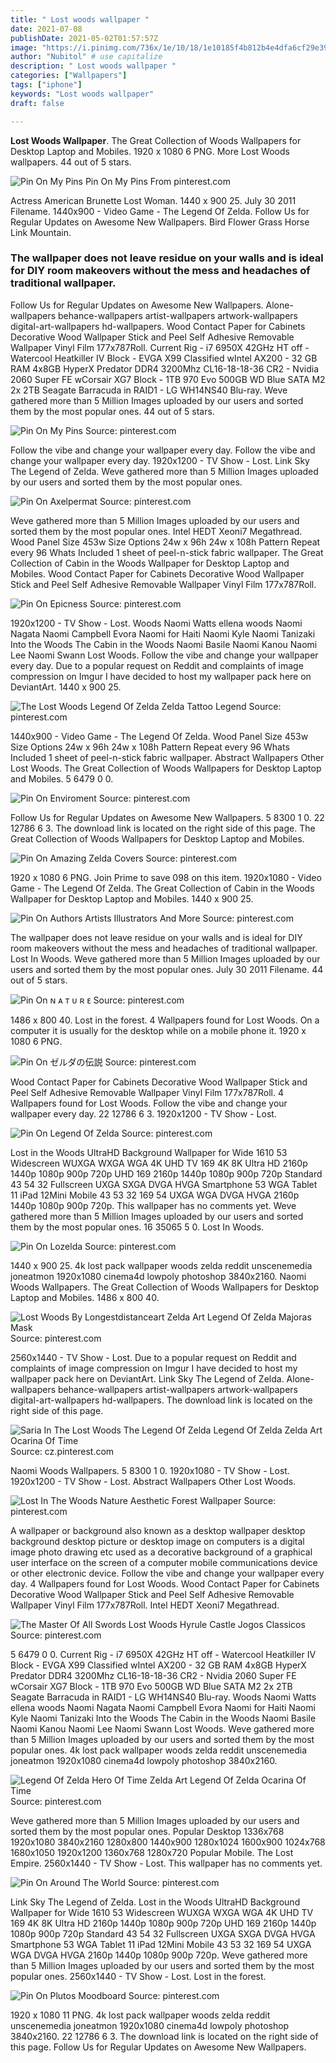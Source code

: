 ```yaml
---
title: " Lost woods wallpaper "
date: 2021-07-08
publishDate: 2021-05-02T01:57:57Z
image: "https://i.pinimg.com/736x/1e/10/18/1e10185f4b812b4e4dfa6cf29e397c3a.jpg"
author: "Nubitol" # use capitalize
description: " Lost woods wallpaper "
categories: ["Wallpapers"]
tags: ["iphone"]
keywords: "Lost woods wallpaper"
draft: false

---
```



**Lost Woods Wallpaper**. The Great Collection of Woods Wallpapers for Desktop Laptop and Mobiles. 1920 x 1080 6 PNG. More Lost Woods wallpapers. 44 out of 5 stars.

![Pin On My Pins](https://i.pinimg.com/originals/91/97/87/919787c912b621ec1b2c3413ad813313.jpg "Pin On My Pins")
Pin On My Pins From pinterest.com


Actress American Brunette Lost Woman. 1440 x 900 25. July 30 2011 Filename. 1440x900 - Video Game - The Legend Of Zelda. Follow Us for Regular Updates on Awesome New Wallpapers. Bird Flower Grass Horse Link Mountain.

### The wallpaper does not leave residue on your walls and is ideal for DIY room makeovers without the mess and headaches of traditional wallpaper.

Follow Us for Regular Updates on Awesome New Wallpapers. Alone-wallpapers behance-wallpapers artist-wallpapers artwork-wallpapers digital-art-wallpapers hd-wallpapers. Wood Contact Paper for Cabinets Decorative Wood Wallpaper Stick and Peel Self Adhesive Removable Wallpaper Vinyl Film 177x787Roll. Current Rig - i7 6950X 42GHz HT off - Watercool Heatkiller IV Block - EVGA X99 Classified wIntel AX200 - 32 GB RAM 4x8GB HyperX Predator DDR4 3200Mhz CL16-18-18-36 CR2 - Nvidia 2060 Super FE wCorsair XG7 Block - 1TB 970 Evo 500GB WD Blue SATA M2 2x 2TB Seagate Barracuda in RAID1 - LG WH14NS40 Blu-ray. Weve gathered more than 5 Million Images uploaded by our users and sorted them by the most popular ones. 44 out of 5 stars.


![Pin On My Pins](https://i.pinimg.com/originals/91/97/87/919787c912b621ec1b2c3413ad813313.jpg "Pin On My Pins")
Source: pinterest.com

Follow the vibe and change your wallpaper every day. Follow the vibe and change your wallpaper every day. 1920x1200 - TV Show - Lost. Link Sky The Legend of Zelda. Weve gathered more than 5 Million Images uploaded by our users and sorted them by the most popular ones.

![Pin On Axelpermat](https://i.pinimg.com/originals/a3/2d/7c/a32d7c453b106639230d6cf9c636bc41.jpg "Pin On Axelpermat")
Source: pinterest.com

Weve gathered more than 5 Million Images uploaded by our users and sorted them by the most popular ones. Intel HEDT Xeoni7 Megathread. Wood Panel Size 453w Size Options 24w x 96h 24w x 108h Pattern Repeat every 96 Whats Included 1 sheet of peel-n-stick fabric wallpaper. The Great Collection of Cabin in the Woods Wallpaper for Desktop Laptop and Mobiles. Wood Contact Paper for Cabinets Decorative Wood Wallpaper Stick and Peel Self Adhesive Removable Wallpaper Vinyl Film 177x787Roll.

![Pin On Epicness](https://i.pinimg.com/originals/a1/e1/f1/a1e1f1fdff65bc45e992e67d89fd7370.jpg "Pin On Epicness")
Source: pinterest.com

1920x1200 - TV Show - Lost. Woods Naomi Watts ellena woods Naomi Nagata Naomi Campbell Evora Naomi for Haiti Naomi Kyle Naomi Tanizaki Into the Woods The Cabin in the Woods Naomi Basile Naomi Kanou Naomi Lee Naomi Swann Lost Woods. Follow the vibe and change your wallpaper every day. Due to a popular request on Reddit and complaints of image compression on Imgur I have decided to host my wallpaper pack here on DeviantArt. 1440 x 900 25.

![The Lost Woods Legend Of Zelda Zelda Tattoo Legend](https://i.pinimg.com/originals/96/f3/80/96f380a4f24e0b4fe290869522e1f97c.jpg "The Lost Woods Legend Of Zelda Zelda Tattoo Legend")
Source: pinterest.com

1440x900 - Video Game - The Legend Of Zelda. Wood Panel Size 453w Size Options 24w x 96h 24w x 108h Pattern Repeat every 96 Whats Included 1 sheet of peel-n-stick fabric wallpaper. Abstract Wallpapers Other Lost Woods. The Great Collection of Woods Wallpapers for Desktop Laptop and Mobiles. 5 6479 0 0.

![Pin On Enviroment](https://i.pinimg.com/originals/2a/67/98/2a6798bbeade6b05e4da47be1e3e4488.jpg "Pin On Enviroment")
Source: pinterest.com

Follow Us for Regular Updates on Awesome New Wallpapers. 5 8300 1 0. 22 12786 6 3. The download link is located on the right side of this page. The Great Collection of Woods Wallpapers for Desktop Laptop and Mobiles.

![Pin On Amazing Zelda Covers](https://i.pinimg.com/originals/af/e9/73/afe9735892530b0395117f060f417dd0.jpg "Pin On Amazing Zelda Covers")
Source: pinterest.com

1920 x 1080 6 PNG. Join Prime to save 098 on this item. 1920x1080 - Video Game - The Legend Of Zelda. The Great Collection of Cabin in the Woods Wallpaper for Desktop Laptop and Mobiles. 1440 x 900 25.

![Pin On Authors Artists Illustrators And More](https://i.pinimg.com/originals/39/85/ed/3985edfcb237edf380bf628bf2536ba2.jpg "Pin On Authors Artists Illustrators And More")
Source: pinterest.com

The wallpaper does not leave residue on your walls and is ideal for DIY room makeovers without the mess and headaches of traditional wallpaper. Lost In Woods. Weve gathered more than 5 Million Images uploaded by our users and sorted them by the most popular ones. July 30 2011 Filename. 44 out of 5 stars.

![Pin On ɴ ᴀ ᴛ ᴜ ʀ ᴇ](https://i.pinimg.com/736x/67/8b/ed/678beda0e719a2226fe5a3f5d23e7a2d.jpg "Pin On ɴ ᴀ ᴛ ᴜ ʀ ᴇ")
Source: pinterest.com

1486 x 800 40. Lost in the forest. 4 Wallpapers found for Lost Woods. On a computer it is usually for the desktop while on a mobile phone it. 1920 x 1080 6 PNG.

![Pin On ゼルダの伝説](https://i.pinimg.com/originals/cf/db/5c/cfdb5c08f85827296a6c12b3b5e76d64.jpg "Pin On ゼルダの伝説")
Source: pinterest.com

Wood Contact Paper for Cabinets Decorative Wood Wallpaper Stick and Peel Self Adhesive Removable Wallpaper Vinyl Film 177x787Roll. 4 Wallpapers found for Lost Woods. Follow the vibe and change your wallpaper every day. 22 12786 6 3. 1920x1200 - TV Show - Lost.

![Pin On Legend Of Zelda](https://i.pinimg.com/originals/23/d9/2c/23d92c0605719d97acd0c563bde6cb74.jpg "Pin On Legend Of Zelda")
Source: pinterest.com

Lost in the Woods UltraHD Background Wallpaper for Wide 1610 53 Widescreen WUXGA WXGA WGA 4K UHD TV 169 4K 8K Ultra HD 2160p 1440p 1080p 900p 720p UHD 169 2160p 1440p 1080p 900p 720p Standard 43 54 32 Fullscreen UXGA SXGA DVGA HVGA Smartphone 53 WGA Tablet 11 iPad 12Mini Mobile 43 53 32 169 54 UXGA WGA DVGA HVGA 2160p 1440p 1080p 900p 720p. This wallpaper has no comments yet. Weve gathered more than 5 Million Images uploaded by our users and sorted them by the most popular ones. 16 35065 5 0. Lost In Woods.

![Pin On Lozelda](https://i.pinimg.com/474x/17/60/a4/1760a400cdfa1b5f137c5667d5e92540.jpg "Pin On Lozelda")
Source: pinterest.com

1440 x 900 25. 4k lost pack wallpaper woods zelda reddit unscenemedia joneatmon 1920x1080 cinema4d lowpoly photoshop 3840x2160. Naomi Woods Wallpapers. The Great Collection of Woods Wallpapers for Desktop Laptop and Mobiles. 1486 x 800 40.

![Lost Woods By Longestdistanceart Zelda Art Legend Of Zelda Majoras Mask](https://i.pinimg.com/originals/c8/4d/b3/c84db3ab59b9704d43ef1dbe6b4591e6.jpg "Lost Woods By Longestdistanceart Zelda Art Legend Of Zelda Majoras Mask")
Source: pinterest.com

2560x1440 - TV Show - Lost. Due to a popular request on Reddit and complaints of image compression on Imgur I have decided to host my wallpaper pack here on DeviantArt. Link Sky The Legend of Zelda. Alone-wallpapers behance-wallpapers artist-wallpapers artwork-wallpapers digital-art-wallpapers hd-wallpapers. The download link is located on the right side of this page.

![Saria In The Lost Woods The Legend Of Zelda Legend Of Zelda Zelda Art Ocarina Of Time](https://i.pinimg.com/originals/da/f5/70/daf570f12cc47d9b3321d586925f698e.jpg "Saria In The Lost Woods The Legend Of Zelda Legend Of Zelda Zelda Art Ocarina Of Time")
Source: cz.pinterest.com

Naomi Woods Wallpapers. 5 8300 1 0. 1920x1080 - TV Show - Lost. 1920x1200 - TV Show - Lost. Abstract Wallpapers Other Lost Woods.

![Lost In The Woods Nature Aesthetic Forest Wallpaper](https://i.pinimg.com/564x/50/96/d7/5096d75d10a73205b05201b3505f9fa3.jpg "Lost In The Woods Nature Aesthetic Forest Wallpaper")
Source: pinterest.com

A wallpaper or background also known as a desktop wallpaper desktop background desktop picture or desktop image on computers is a digital image photo drawing etc used as a decorative background of a graphical user interface on the screen of a computer mobile communications device or other electronic device. Follow the vibe and change your wallpaper every day. 4 Wallpapers found for Lost Woods. Wood Contact Paper for Cabinets Decorative Wood Wallpaper Stick and Peel Self Adhesive Removable Wallpaper Vinyl Film 177x787Roll. Intel HEDT Xeoni7 Megathread.

![The Master Of All Swords Lost Woods Hyrule Castle Jogos Classicos](https://i.pinimg.com/originals/42/f9/4f/42f94f150d641506cd829f8da2813d01.jpg "The Master Of All Swords Lost Woods Hyrule Castle Jogos Classicos")
Source: pinterest.com

5 6479 0 0. Current Rig - i7 6950X 42GHz HT off - Watercool Heatkiller IV Block - EVGA X99 Classified wIntel AX200 - 32 GB RAM 4x8GB HyperX Predator DDR4 3200Mhz CL16-18-18-36 CR2 - Nvidia 2060 Super FE wCorsair XG7 Block - 1TB 970 Evo 500GB WD Blue SATA M2 2x 2TB Seagate Barracuda in RAID1 - LG WH14NS40 Blu-ray. Woods Naomi Watts ellena woods Naomi Nagata Naomi Campbell Evora Naomi for Haiti Naomi Kyle Naomi Tanizaki Into the Woods The Cabin in the Woods Naomi Basile Naomi Kanou Naomi Lee Naomi Swann Lost Woods. Weve gathered more than 5 Million Images uploaded by our users and sorted them by the most popular ones. 4k lost pack wallpaper woods zelda reddit unscenemedia joneatmon 1920x1080 cinema4d lowpoly photoshop 3840x2160.

![Legend Of Zelda Hero Of Time Zelda Art Legend Of Zelda Ocarina Of Time](https://i.pinimg.com/originals/92/e3/ed/92e3ed690919c4f1efa523bb387ee51b.jpg "Legend Of Zelda Hero Of Time Zelda Art Legend Of Zelda Ocarina Of Time")
Source: pinterest.com

Weve gathered more than 5 Million Images uploaded by our users and sorted them by the most popular ones. Popular Desktop 1336x768 1920x1080 3840x2160 1280x800 1440x900 1280x1024 1600x900 1024x768 1680x1050 1920x1200 1360x768 1280x720 Popular Mobile. The Lost Empire. 2560x1440 - TV Show - Lost. This wallpaper has no comments yet.

![Pin On Around The World](https://i.pinimg.com/originals/54/6e/81/546e81a66787f196cac2c89f008e5b89.jpg "Pin On Around The World")
Source: pinterest.com

Link Sky The Legend of Zelda. Lost in the Woods UltraHD Background Wallpaper for Wide 1610 53 Widescreen WUXGA WXGA WGA 4K UHD TV 169 4K 8K Ultra HD 2160p 1440p 1080p 900p 720p UHD 169 2160p 1440p 1080p 900p 720p Standard 43 54 32 Fullscreen UXGA SXGA DVGA HVGA Smartphone 53 WGA Tablet 11 iPad 12Mini Mobile 43 53 32 169 54 UXGA WGA DVGA HVGA 2160p 1440p 1080p 900p 720p. Weve gathered more than 5 Million Images uploaded by our users and sorted them by the most popular ones. 2560x1440 - TV Show - Lost. Lost in the forest.

![Pin On Plutos Moodboard](https://i.pinimg.com/736x/1e/10/18/1e10185f4b812b4e4dfa6cf29e397c3a.jpg "Pin On Plutos Moodboard")
Source: pinterest.com

1920 x 1080 11 PNG. 4k lost pack wallpaper woods zelda reddit unscenemedia joneatmon 1920x1080 cinema4d lowpoly photoshop 3840x2160. 22 12786 6 3. The download link is located on the right side of this page. Follow Us for Regular Updates on Awesome New Wallpapers.

